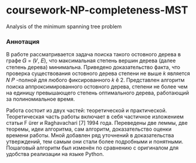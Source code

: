# coursework-NP-completeness-MST
Analysis of the minimum spanning tree problem

### Аннотация

В работе рассматривается задача поиска такого остовного дерева в графе 𝐺 = (𝑉, 𝐸), что максимальная степень вершин дерева (далее степень дерева) минимальна. Приведено доказательство факта, что проверка существования остовного дерева степени не выше 𝑘 является 𝑁 𝑃 -полной для любого фиксированного 𝑘 ě 2. Представлен алгоритм поиска аппроксимированного остовного дерева, степени не более чем на единицу превышающего степень оптимального дерева, работающий за полиномиальное время.

Работа состоит из двух частей: теоретической и практической. Теоретическая часть работы включает в себя частичное изложением статьи F ̈urer и Raghavachari [7] 1994 года. Переведены две леммы, две теоремы, идеи алгоритма, сам алгоритм, доказательство оценки времени работы. Мной добавлен ряд уточнений в доказательства утверждений, тем самым они стали более подробными и понятными. Пошаговый алгоритм был изменён по сравнению с оригиналом для удобства реализации на языке Python.

